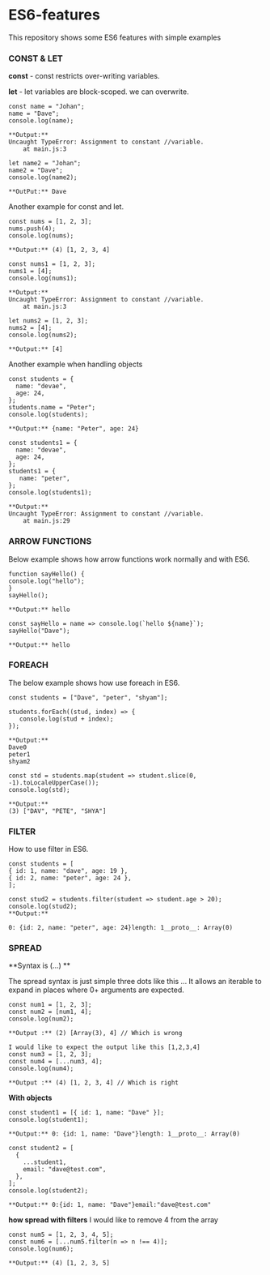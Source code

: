 # ES6-features

This repository shows some ES6 features with simple examples

### CONST & LET

**const** - const restricts over-writing variables.

**let** - let variables are block-scoped. we can overwrite.

```
const name = "Johan";
name = "Dave";
console.log(name);

**Output:**
Uncaught TypeError: Assignment to constant //variable.
    at main.js:3

let name2 = "Johan";
name2 = "Dave";
console.log(name2);

**OutPut:** Dave
```

Another example for const and let.

```
const nums = [1, 2, 3];
nums.push(4);
console.log(nums);

**Output:** (4) [1, 2, 3, 4]

const nums1 = [1, 2, 3];
nums1 = [4];
console.log(nums1);

**Output:**
Uncaught TypeError: Assignment to constant //variable.
    at main.js:3

let nums2 = [1, 2, 3];
nums2 = [4];
console.log(nums2);

**Output:** [4]
```

Another example when handling objects

```
const students = {
  name: "devae",
  age: 24,
};
students.name = "Peter";
console.log(students);

**Output:** {name: "Peter", age: 24}

const students1 = {
  name: "devae",
  age: 24,
};
students1 = {
   name: "peter",
};
console.log(students1);

**Output:**
Uncaught TypeError: Assignment to constant //variable.
    at main.js:29
```

### ARROW FUNCTIONS

Below example shows how arrow functions work normally and with ES6.

```
function sayHello() {
console.log("hello");
}
sayHello();

**Output:** hello

const sayHello = name => console.log(`hello ${name}`);
sayHello("Dave");

**Output:** hello
```

### FOREACH

The below example shows how use foreach in ES6.

```
const students = ["Dave", "peter", "shyam"];

students.forEach((stud, index) => {
   console.log(stud + index);
});

**Output:**
Dave0
peter1
shyam2

const std = students.map(student => student.slice(0, -1).toLocaleUpperCase());
console.log(std);

**Output:**
(3) ["DAV", "PETE", "SHYA"]
```

### FILTER

How to use filter in ES6.

```
const students = [
{ id: 1, name: "dave", age: 19 },
{ id: 2, name: "peter", age: 24 },
];

const stud2 = students.filter(student => student.age > 20);
console.log(stud2);
**Output:**

0: {id: 2, name: "peter", age: 24}length: 1__proto__: Array(0)
```

### SPREAD

**Syntax is (...) **

The spread syntax is just simple three dots like this ...
It allows an iterable to expand in places where 0+ arguments are expected.

```
const num1 = [1, 2, 3];
const num2 = [num1, 4];
console.log(num2);

**Output :** (2) [Array(3), 4] // Which is wrong

I would like to expect the output like this [1,2,3,4]
const num3 = [1, 2, 3];
const num4 = [...num3, 4];
console.log(num4);

**Output :** (4) [1, 2, 3, 4] // Which is right
```

**With objects**

```
const student1 = [{ id: 1, name: "Dave" }];
console.log(student1);

**Output:** 0: {id: 1, name: "Dave"}length: 1__proto__: Array(0)

const student2 = [
  {
    ...student1,
    email: "dave@test.com",
  },
];
console.log(student2);

**Output:** 0:{id: 1, name: "Dave"}email:"dave@test.com"
```

**how spread with filters**
I would like to remove 4 from the array

```
const num5 = [1, 2, 3, 4, 5];
const num6 = [...num5.filter(n => n !== 4)];
console.log(num6);

**Output:** (4) [1, 2, 3, 5]
```
